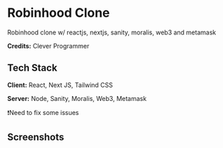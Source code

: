 # Robinhood Clone

Robinhood clone w/ reactjs, nextjs, sanity, moralis, web3 and metamask

**Credits:** Clever Programmer


## Tech Stack

**Client:** React, Next JS, Tailwind CSS

**Server:** Node, Sanity, Moralis, Web3, Metamask

❗Need to fix some issues

## Screenshots
